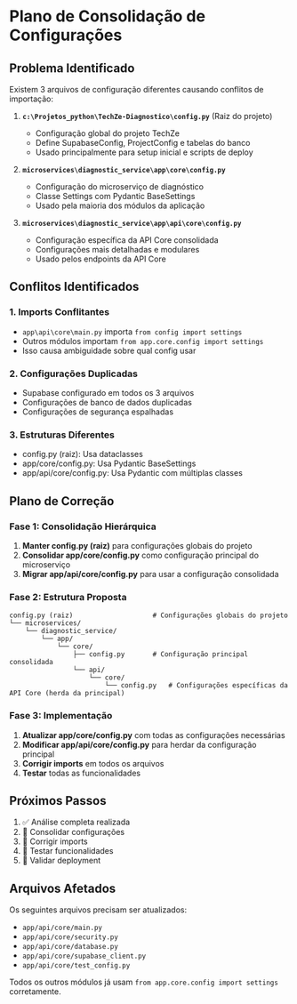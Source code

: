 # Plano de Consolidação de Configurações

## Problema Identificado

Existem 3 arquivos de configuração diferentes causando conflitos de importação:

1. **`c:\Projetos_python\TechZe-Diagnostico\config.py`** (Raiz do projeto)
   - Configuração global do projeto TechZe
   - Define SupabaseConfig, ProjectConfig e tabelas do banco
   - Usado principalmente para setup inicial e scripts de deploy

2. **`microservices\diagnostic_service\app\core\config.py`**
   - Configuração do microserviço de diagnóstico
   - Classe Settings com Pydantic BaseSettings
   - Usado pela maioria dos módulos da aplicação

3. **`microservices\diagnostic_service\app\api\core\config.py`**
   - Configuração específica da API Core consolidada
   - Configurações mais detalhadas e modulares
   - Usado pelos endpoints da API Core

## Conflitos Identificados

### 1. Imports Conflitantes
- `app\api\core\main.py` importa `from config import settings`
- Outros módulos importam `from app.core.config import settings`
- Isso causa ambiguidade sobre qual config usar

### 2. Configurações Duplicadas
- Supabase configurado em todos os 3 arquivos
- Configurações de banco de dados duplicadas
- Configurações de segurança espalhadas

### 3. Estruturas Diferentes
- config.py (raiz): Usa dataclasses
- app/core/config.py: Usa Pydantic BaseSettings
- app/api/core/config.py: Usa Pydantic com múltiplas classes

## Plano de Correção

### Fase 1: Consolidação Hierárquica

1. **Manter config.py (raiz)** para configurações globais do projeto
2. **Consolidar app/core/config.py** como configuração principal do microserviço
3. **Migrar app/api/core/config.py** para usar a configuração consolidada

### Fase 2: Estrutura Proposta

```
config.py (raiz)                    # Configurações globais do projeto
└── microservices/
    └── diagnostic_service/
        └── app/
            └── core/
                ├── config.py       # Configuração principal consolidada
                └── api/
                    └── core/
                        └── config.py   # Configurações específicas da API Core (herda da principal)
```

### Fase 3: Implementação

1. **Atualizar app/core/config.py** com todas as configurações necessárias
2. **Modificar app/api/core/config.py** para herdar da configuração principal
3. **Corrigir imports** em todos os arquivos
4. **Testar** todas as funcionalidades

## Próximos Passos

1. ✅ Análise completa realizada
2. 🔄 Consolidar configurações
3. 🔄 Corrigir imports
4. 🔄 Testar funcionalidades
5. 🔄 Validar deployment

## Arquivos Afetados

Os seguintes arquivos precisam ser atualizados:

- `app/api/core/main.py`
- `app/api/core/security.py`
- `app/api/core/database.py`
- `app/api/core/supabase_client.py`
- `app/api/core/test_config.py`

Todos os outros módulos já usam `from app.core.config import settings` corretamente.